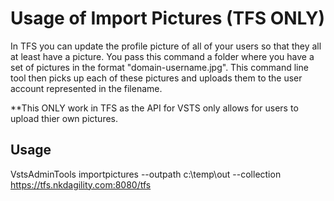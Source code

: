 # Usage of Import Pictures (TFS ONLY)

In TFS you can update the profile picture of all of your users so that they all at least have a picture. You pass this command a folder where you have a set of pictures in the format "domain-username.jpg". This command line tool then picks up each of these pictures and uploads them to the user account represented in the filename. 

**This ONLY work in TFS as the API for VSTS only allows for users to upload thier own pictures.

## Usage

VstsAdminTools importpictures --outpath c:\temp\out --collection https://tfs.nkdagility.com:8080/tfs
